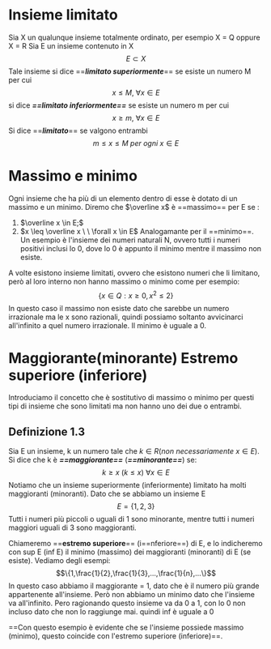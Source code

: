 # Insieme limitato
Sia X un qualunque insieme totalmente ordinato, per esempio X = Q oppure X = R
Sia E un insieme contenuto in X
$$E \subset X$$
Tale insieme si dice ==***limitato superiormente***== se esiste un numero M per cui $$x \leq M, \ \forall x\in E$$
si dice ***==limitato inferiormente==*** se esiste un numero m per cui $$x \geq m, \ \forall x \in E$$
Si dice ==***limitato***== se valgono entrambi $$m \leq x \leq M \ per \ ogni \ x \in E$$
# Massimo e minimo
Ogni insieme che ha più di un elemento dentro di esse è dotato di un massimo e un minimo.
Diremo che $\overline x$ è ==massimo== per E se :
1) $\overline x \in E;$ 
2) $x \leq \overline x \ \ \forall x \in E$ 
Analogamante per il ==minimo==.
Un esempio è l'insieme dei numeri naturali N, ovvero tutti i numeri positivi inclusi lo 0, dove lo 0 è appunto il minimo mentre il massimo non esiste.

A volte esistono insieme limitati, ovvero che esistono numeri che li limitano, però al loro interno non hanno massimo o minimo come per esempio: 
$$\{x \in Q : x \geq 0, x^{2}\le 2\}$$
In questo caso il massimo non esiste dato che sarebbe un numero irrazionale ma le x sono razionali, quindi possiamo soltanto avvicinarci all'infinito a quel numero irrazionale. Il minimo è uguale a 0.


# Maggiorante(minorante) Estremo superiore (inferiore)
Introduciamo il concetto che è sostitutivo di massimo o minimo per questi tipi di insieme che sono limitati ma non hanno uno dei due o entrambi.
## Definizione 1.3
Sia E un insieme, k un numero tale che $k \in R (non \ necessariamente \ x\in E)$.
Si dice che k è ***==maggiorante==*** (***==minorante==***) se: $$
k \geq x \ (k \leq x) \ \forall x \in E
$$
Notiamo che un insieme superiormente (inferiormente) limitato ha molti maggioranti (minoranti). Dato che se abbiamo un insieme E
$$
E = \{1,2,3\}
$$
Tutti i numeri più piccoli o uguali di 1 sono minorante, mentre tutti i numeri maggiori uguali di 3 sono maggioranti.

Chiameremo ==**estremo superiore**== (i==nferiore==) di E, e lo indicheremo con sup E (inf E) il minimo (massimo) dei maggioranti (minoranti) di E (se esiste).
Vediamo degli esempi:
$$\{1,\frac{1}{2},\frac{1}{3},...,\frac{1}{n},...\}$$
In questo caso abbiamo il maggiorante = 1, dato che è il numero più grande appartenente all'insieme. Però non abbiamo un minimo dato che l'insieme va all'infinito. Pero ragionando questo insieme va da 0 a 1, con lo 0 non incluso dato che non lo raggiunge mai. quindi inf è uguale a 0

==Con questo esempio è evidente che se l'insieme possiede massimo (minimo), questo coincide con l'estremo superiore (inferiore)==.